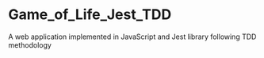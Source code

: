 # Game_of_Life_Jest_TDD
A web application implemented in JavaScript and Jest library following TDD methodology
